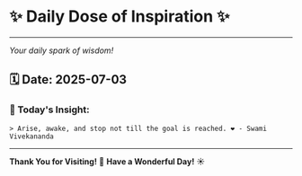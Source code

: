 # ✨ Daily Dose of Inspiration ✨

--- 

_Your daily spark of wisdom!_

## 🗓️ Date: **2025-07-03**

### 💬 Today's Insight:
```
> Arise, awake, and stop not till the goal is reached. ❤️ - Swami Vivekananda
```

--- 

**Thank You for Visiting!** 🙏
**Have a Wonderful Day!** ☀️
